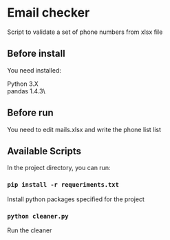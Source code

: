 # Email checker

Script to validate a set of phone numbers from xlsx file

## Before install

You need installed:

Python 3.X\
pandas 1.4.3\

## Before run

You need to edit mails.xlsx and write the phone list list

## Available Scripts

In the project directory, you can run:

### `pip install -r requeriments.txt`

Install python  packages specified for the project

### `python cleaner.py`

Run the cleaner